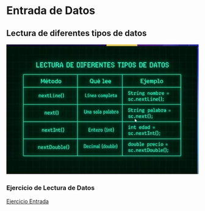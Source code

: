 # Entrada de Datos

## Lectura de diferentes tipos de datos

![entradas de datos](images/lecturaDiferentesDatos.png)

### Ejercicio de Lectura de Datos

[Ejercicio Entrada](entradaDatos.java)